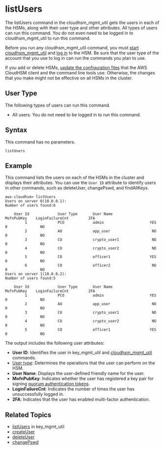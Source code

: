 # listUsers<a name="cloudhsm_mgmt_util-listUsers"></a>

The listUsers command in the cloudhsm\_mgmt\_util gets the users in each of the HSMs, along with their user type and other attributes\. All types of users can run this command\. You do not even need to be logged in to cloudhsm\_mgmt\_util to run this command\.

Before you run any cloudhsm\_mgmt\_util command, you must [start cloudhsm\_mgmt\_util](cloudhsm_mgmt_util-getting-started.md#cloudhsm_mgmt_util-start) and [log in](cloudhsm_mgmt_util-getting-started.md#cloudhsm_mgmt_util-log-in) to the HSM\. Be sure that the user type of the account that you use to log in can run the commands you plan to use\.

If you add or delete HSMs, [update the configuration files](cloudhsm_mgmt_util-getting-started.md#cloudhsm_mgmt_util-setup) that the AWS CloudHSM client and the command line tools use\. Otherwise, the changes that you make might not be effective on all HSMs in the cluster\.

## User Type<a name="listUsers-userType"></a>

The following types of users can run this command\.
+ All users\. You do not need to be logged in to run this command\.

## Syntax<a name="chmu-listUsers-syntax"></a>

This command has no parameters\.

```
listUsers
```

## Example<a name="chmu-listUsers-examples"></a>

This command lists the users on each of the HSMs in the cluster and displays their attributes\. You can use the `User ID` attribute to identify users in other commands, such as deleteUser, changePswd, and findAllKeys\.

```
aws-cloudhsm> listUsers
Users on server 0(10.0.0.1):
Number of users found:6

    User Id             User Type       User Name            MofnPubKey    LoginFailureCnt         2FA
         1              PCO             admin                     YES               0               NO
         2              AU              app_user                   NO               0               NO
         3              CU              crypto_user1               NO               0               NO
         4              CU              crypto_user2               NO               0               NO
         5              CO              officer1                  YES               0               NO
         6              CO              officer2                   NO               0               NO
Users on server 1(10.0.0.2):
Number of users found:5

    User Id             User Type       User Name            MofnPubKey    LoginFailureCnt         2FA
         1              PCO             admin                     YES               0               NO
         2              AU              app_user                   NO               0               NO
         3              CU              crypto_user1               NO               0               NO
         4              CU              crypto_user2               NO               0               NO
         5              CO              officer1                  YES               0               NO
```

The output includes the following user attributes:
+ **User ID**: Identifies the user in key\_mgmt\_util and [cloudhsm\_mgmt\_util](cloudhsm_mgmt_util.md) commands\.
+ [User type](hsm-users.md): Determines the operations that the user can perform on the HSM\.
+ **User Name**: Displays the user\-defined friendly name for the user\.
+ **MofnPubKey**: Indicates whether the user has registered a key pair for signing [quorum authentication tokens](quorum-authentication.md)\.
+ **LoginFailureCnt**: Indicates the number of times the user has unsuccessfully logged in\.
+ **2FA**: Indicates that the user has enabled multi\-factor authentication\. 

## Related Topics<a name="chmu-listUsers-seealso"></a>
+ [listUsers](key_mgmt_util-listUsers.md) in key\_mgmt\_util
+ [createUser](cloudhsm_mgmt_util-createUser.md)
+ [deleteUser](cloudhsm_mgmt_util-deleteUser.md)
+ [changePswd](cloudhsm_mgmt_util-changePswd.md)